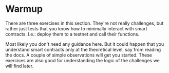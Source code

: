 # Warmup

There are three exercises in this section. They're not really challenges, but rather just tests that you know how to minimally
interact with smart contracts. I.e.: deploy them to a testnet and call their functions.

Most likely you don't need any guidance here. But it could happen that you understand smart contracts only at the
theoretical level, say from reading the docs. A couple of simple observations will get you started. These exercises are also
good for understanding the logic of the challenges we will find later.
